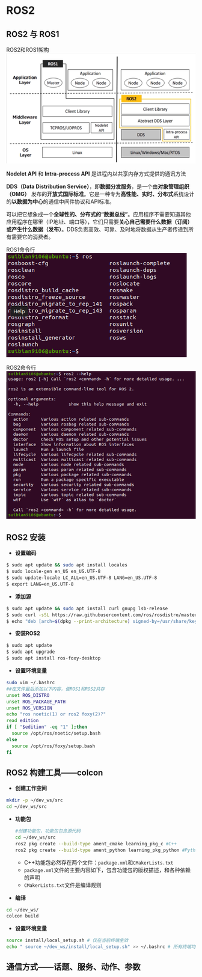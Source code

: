 # ROS2
## ROS2 与 ROS1
ROS2和ROS1架构
<img src="images/ROS2和ROS1架构.png">

**Nodelet API** 和 **Intra-process API** 是进程内以共享内存方式提供的通讯方法

**DDS（Data Distribution Service）**，即**数据分发服务**，是一个由**对象管理组织（OMG）** 发布的**开放式国际标准**。它是一种专为**高性能、实时、分布式**系统设计的**以数据为中心**的通信中间件协议和API标准。

可以把它想象成一个**全球性的、分布式的“数据总线”**。应用程序不需要知道其他应用程序在哪里（IP地址、端口等），它们只需要**关心自己需要什么数据（订阅）或产生什么数据（发布）**。DDS负责高效、可靠、及时地将数据从生产者传递到所有需要它的消费者。

ROS1命令行
<img src="images/ROS1命令行.png">

ROS2命令行
<img src="images/ROS2命令行.png">

## ROS2 安装
* **设置编码**
```bash
$ sudo apt update && sudo apt install locales
$ sudo locale-gen en_US en_US.UTF-8
$ sudo update-locale LC_ALL=en_US.UTF-8 LANG=en_US.UTF-8 
$ export LANG=en_US.UTF-8
```
* **添加源**
```bash
$ sudo apt update && sudo apt install curl gnupg lsb-release 
$ sudo curl -sSL https://raw.githubusercontent.com/ros/rosdistro/master/ros.key -o /usr/share/keyrings/ros-archive-keyring.gpg 
$ echo "deb [arch=$(dpkg --print-architecture) signed-by=/usr/share/keyrings/ros-archive-keyring.gpg] http://packages.ros.org/ros2/ubuntu $(source /etc/os-release && echo $UBUNTU_CODENAME) main" | sudo tee /etc/apt/sources.list.d/ros2.list > /dev/null
```

* **安装ROS2**
```bash
$ sudo apt update
$ sudo apt upgrade
$ sudo apt install ros-foxy-desktop
```
* **设置环境变量**
```bash
sudo vim ~/.bashrc 
##在文件最后添加以下内容，使ROS1和ROS2共存
unset ROS_DISTRO
unset ROS_PACKAGE_PATH
unset ROS_VERSION
echo "ros noetic(1) or ros2 foxy(2)?"
read edition
if [ "$edition" -eq "1" ];then
  source /opt/ros/noetic/setup.bash
else
  source /opt/ros/foxy/setup.bash
fi
```

## ROS2 构建工具——colcon
* **创建工作空间**
```bash
mkdir -p ~/dev_ws/src
cd ~/dev_ws/src
```

* **功能包**
  ```bash
  #创建功能包，功能包包含源代码
  cd ~/dev_ws/src
  ros2 pkg create --build-type ament_cmake learning_pkg_c #C++
  ros2 pkg create --build-type ament_python learning_pkg_python #Python
  ```

  * C++功能包必然存在两个文件：`package.xml`和`CMakerLists.txt`
  * `package.xml`文件的主要内容如下，包含功能包的版权描述，和各种依赖的声明
  * `CMakerLists.txt`文件是编译规则

* **编译**
```bash
cd ~/dev_ws/
colcon build
```

* **设置环境变量**
```bash
source install/local_setup.sh # 仅在当前终端生效
echo " source ~/dev_ws/install/local_setup.sh" >> ~/.bashrc # 所有终端均生效
```

## 通信方式——话题、服务、动作、参数

